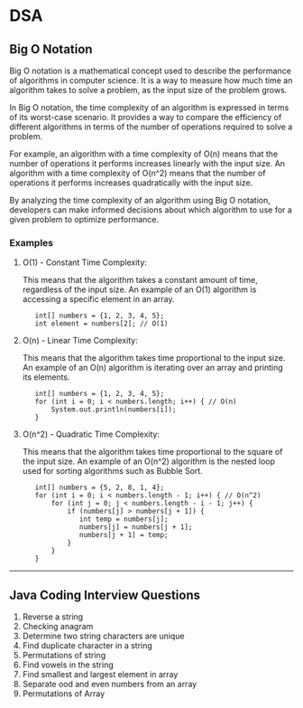 # DSA

## Big O Notation

Big O notation is a mathematical concept used to describe the performance of algorithms in computer science. It is a way to measure how much time an algorithm takes to solve a problem, as the input size of the problem grows.

In Big O notation, the time complexity of an algorithm is expressed in terms of its worst-case scenario. It provides a way to compare the efficiency of different algorithms in terms of the number of operations required to solve a problem.

For example, an algorithm with a time complexity of O(n) means that the number of operations it performs increases linearly with the input size. An algorithm with a time complexity of O(n^2) means that the number of operations it performs increases quadratically with the input size.

By analyzing the time complexity of an algorithm using Big O notation, developers can make informed decisions about which algorithm to use for a given problem to optimize performance.

### Examples

1. O(1) - Constant Time Complexity:
   
    This means that the algorithm takes a constant amount of time, regardless of the input size. An example of an O(1) algorithm is accessing a specific element in an array.
    ```
       int[] numbers = {1, 2, 3, 4, 5};
       int element = numbers[2]; // O(1)
    ```

2. O(n) - Linear Time Complexity:

   This means that the algorithm takes time proportional to the input size. An example of an O(n) algorithm is iterating over an array and printing its elements.
    ```
       int[] numbers = {1, 2, 3, 4, 5};
       for (int i = 0; i < numbers.length; i++) { // O(n)
           System.out.println(numbers[i]);
       }
    ```

3. O(n^2) - Quadratic Time Complexity:

   This means that the algorithm takes time proportional to the square of the input size. An example of an O(n^2) algorithm is the nested loop used for sorting algorithms such as Bubble Sort.
   ```
      int[] numbers = {5, 2, 8, 1, 4};
      for (int i = 0; i < numbers.length - 1; i++) { // O(n^2)
          for (int j = 0; j < numbers.length - i - 1; j++) {
              if (numbers[j] > numbers[j + 1]) {
                 int temp = numbers[j];
                 numbers[j] = numbers[j + 1];
                 numbers[j + 1] = temp;
              }
          }
      }
    ```

<hr>

## Java Coding Interview Questions

1. Reverse a string
2. Checking anagram
3. Determine two string characters are unique
4. Find duplicate character in a string
5. Permutations of string
6. Find vowels in the string
7. Find smallest and largest element in array
8. Separate ood and even numbers from an array
9. Permutations of Array
